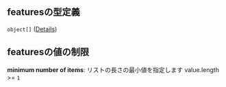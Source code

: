 ## featuresの型定義

`object[]` ([Details](data-properties-路線リスト-items-properties-路線ポリライン-properties-features-items.md))

## featuresの値の制限

**minimum number of items**: リストの長さの最小値を指定します value.length >= `1`
